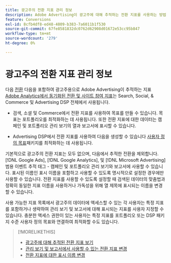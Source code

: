 ```yaml
---
title: 광고주의 전환 지표 관리 정보
description: Adobe Advertising이 광고주에 대해 추적하는 전환 지표를 사용하는 방법을 알아봅니다.
feature: Conversions
exl-id: 8cfb4df8-ed48-4809-b383-7a6011b1f530
source-git-commit: 67fe8581832dc0762d62908d01672e53cc95b847
workflow-type: tm+mt
source-wordcount: '279'
ht-degree: 0%

---
```


# 광고주의 전환 지표 관리 정보

다음 [전환](/help/search-social-commerce/glossary.md#c-d) 다음을 포함하여 광고주용으로 Adobe Advertising이 추적하는 지표 [Adobe Analytics에서 동기화된 전환 및 사이트 참여 지표](/help/integrations/analytics/analytics-data-in-advertising.md)는 Search, Social, &amp; Commerce 및 Advertising DSP 전체에서 사용됩니다.

* 검색, 소셜 및 Commerce에서 전환 지표를 사용하여 목표를 만들 수 있습니다. 목표는 포트폴리오를 최적화하는 데 사용됩니다. 또한 전환 지표에 대한 데이터는 캠페인 및 포트폴리오 관리 보기의 열과 보고서에 표시할 수 있습니다.

* Advertising DSP에서 전환 지표를 사용하여 다음을 생성할 수 있습니다 [사용자 정의 목표](/help/dsp/optimization/custom-goal.md)패키지를 최적화하는 데 사용됩니다.

기본적으로 광고주의 전환 지표는 모두 없으며, 다음에서 추적한 전환을 제외합니다. [!DNL Google Ads], [!DNL Google Analytics], 및 [!DNL Microsoft Advertising] 범용 이벤트 추적 태그 - 캠페인 및 포트폴리오 관리 보기와 보고서에 사용할 수 있습니다. 표시된 이름인 표시 이름을 포함하고 사용할 수 있도록 명시적으로 설정한 경우에만 사용할 수 있습니다. 전환 지표를 사용할 수 있도록 설정할 때 검색된 데이터의 맞춤법과 정확히 동일한 지표 이름을 사용하거나 가독성을 위해 열 제목에 표시되는 이름을 변경할 수 있습니다.

사용 가능한 지표 목록에서 광고주의 데이터에 액세스할 수 있는 각 사용자는 특정 지표를 포함하거나 생략하여 관리 보기 및 보고서에 대해 표시되는 지표를 사용자 지정할 수 있습니다. 충분한 액세스 권한이 있는 사용자는 특정 지표를 포트폴리오 또는 DSP 패키지 수준 사용자 정의 목표와 연결하여 최적화할 수도 있습니다.

>[!MORELIKETHIS]
>
>* [광고주에 대해 추적된 전환 지표 보기](conversion-metric-view-tracked.md)
>* [관리 보기 및 보고서에서 사용할 수 있는 전환 지표 변경](conversion-metric-edit-available.md)
>* [전환 지표에 대한 표시 이름 변경](conversion-metric-edit-display-name.md)
